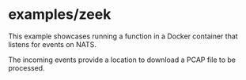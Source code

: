 # examples/zeek

This example showcases running a function in a Docker container that listens
for events on NATS.

The incoming events provide a location to download a PCAP file to be processed.

